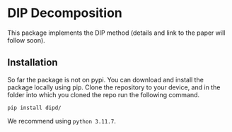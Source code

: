 # DIP Decomposition

This package implements the DIP method (details and link to the paper will follow soon).

## Installation

So far the package is not on pypi. You can download and install the package locally using pip. Clone the repository to your device, and in the folder into which you cloned the repo run the following command.

```
pip install dipd/
```

We recommend using `python 3.11.7`.
